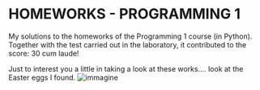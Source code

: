 # HOMEWORKS - PROGRAMMING 1
My solutions to the homeworks of the Programming 1 course (in Python). Together with the test carried out in the laboratory, it contributed to the score: 30 cum laude!


Just to interest you a little in taking a look at these works.... look at the Easter eggs I found.
![immagine](https://github.com/matteoprogramming/homeworks_programming_1/assets/148125922/be1a1027-9c39-4f19-90d0-4d97902cc8cf)


